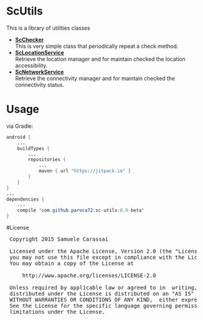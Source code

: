 # ScUtils
This is a library of utilities classes

- **[ScChecker](ScChecker.md)**<br />
This is very simple class that periodically repeat a check method.
- **[ScLocationService](ScLocationService.md)**<br />
Retrieve the location manager and for maintain checked the location accessibility.
- **[ScNetworkService](ScNetworkService.md)**<br />
Retrieve the connectivity manager and for maintain checked the connectivity status.

# Usage

via Gradle:
```java
android {
    ...
    buildTypes {
        ...
        repositories {
            ...
            maven { url "https://jitpack.io" }
        }
    }
}
...
dependencies {
    ...
    compile 'com.github.paroca72:sc-utils:0.9-beta'
}
```

#License
<pre>
 Copyright 2015 Samuele Carassai

 Licensed under the Apache License, Version 2.0 (the "License");
 you may not use this file except in compliance with the License.
 You may obtain a copy of the License at

     http://www.apache.org/licenses/LICENSE-2.0

 Unless required by applicable law or agreed to in  writing, software
 distributed under the License is distributed on an "AS IS" BASIS,
 WITHOUT WARRANTIES OR CONDITIONS OF ANY KIND,  either express or implied.
 See the License for the specific language governing permissions and
 limitations under the License.
</pre>
